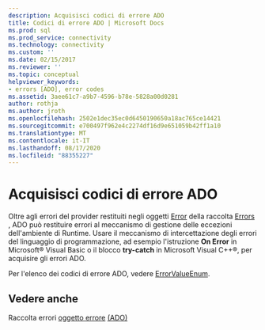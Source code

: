 ```yaml
---
description: Acquisisci codici di errore ADO
title: Codici di errore ADO | Microsoft Docs
ms.prod: sql
ms.prod_service: connectivity
ms.technology: connectivity
ms.custom: ''
ms.date: 02/15/2017
ms.reviewer: ''
ms.topic: conceptual
helpviewer_keywords:
- errors [ADO], error codes
ms.assetid: 3aee61c7-a9b7-4596-b78e-5828a00d0281
author: rothja
ms.author: jroth
ms.openlocfilehash: 2502e1dec35ec0d6450190650a18ac765ce14421
ms.sourcegitcommit: e700497f962e4c2274df16d9e651059b42ff1a10
ms.translationtype: MT
ms.contentlocale: it-IT
ms.lasthandoff: 08/17/2020
ms.locfileid: "88355227"
---
```

# <a name="capture-ado-error-codes"></a>Acquisisci codici di errore ADO
Oltre agli errori del provider restituiti negli oggetti [Error](../../../ado/reference/ado-api/error-object.md) della raccolta [Errors](../../../ado/reference/ado-api/errors-collection-ado.md) , ADO può restituire errori al meccanismo di gestione delle eccezioni dell'ambiente di Runtime. Usare il meccanismo di intercettazione degli errori del linguaggio di programmazione, ad esempio l'istruzione **On Error** in Microsoft® Visual Basic o il blocco **try-catch** in Microsoft Visual C++®, per acquisire gli errori ADO.

 Per l'elenco dei codici di errore ADO, vedere [ErrorValueEnum](../../../ado/reference/ado-api/errorvalueenum.md).

## <a name="see-also"></a>Vedere anche
 Raccolta errori [oggetto errore](../../../ado/reference/ado-api/error-object.md) [(ADO)](../../../ado/reference/ado-api/errors-collection-ado.md)
